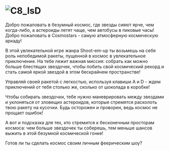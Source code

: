 # ![C8_IsD](https://github.com/user-attachments/assets/d87b26b7-b389-4e25-8dea-f2e9796dde5c)

Добро пожаловать в безумный космос, где звезды сияют ярче, чем когда-либо, а астероиды летят чаще, чем автобусы в пиковые часы! Добро пожаловать в Cosmostars - самую атмосферную космическую аркаду!

В этой увлекательной игре жанра Shoot-em-up ты возьмешь на себя роль непобедимой ракеты, пущенной в космос в увлекательное приключение. На тебе лежит важная миссия: собрать как можно больше блестящих звездочек, чтобы побить свой космический рекорд и стать самой яркой звездой в этом бескрайнем пространстве! 

Управляй своей ракетой с легкостью, используя клавиши A и D - ждем приключений от тебя столько же, сколько от шоколада в коробке! 

Чтобы собирать звездочки, тебе нужно маневрировать между звездами и уклоняться от зловещих астероидов, которые стремятся расколоть твою ракету на кусочки. Будь осторожен и проворен, ведь космос не прощает ошибок! 

А вот и подсказка для тех, кто стремится к бесконечным просторам космоса: чем больше звездочек ты соберешь, тем меньше шансов выжить в этой безумной космической гонке! 

Готов ли ты сделать космос своим личным феерическим шоу?
